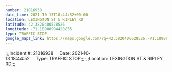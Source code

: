 ```yaml
---
number: 21016938
date_time: 2021-10-13T18:44:52+00:00
location: LEXINGTON ST & RIPLEY RD
latitude: 42.3820400528526
longitude: -71.18908994420855
type: TRAFFIC STOP
google_maps_link: https://maps.google.com/?q=42.3820400528526,-71.18908994420855
---
```


;;;Incident #: 21016938     Date: 2021‐10‐13 18:44:52     Type: TRAFFIC STOP;;;;;;Location: LEXINGTON ST & RIPLEY RD;;;

